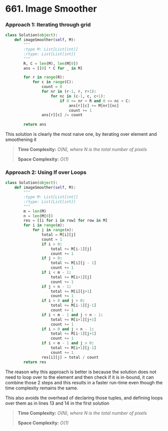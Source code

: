 # 661. Image Smoother

### Approach 1: Iterating through grid

```python
class Solution(object):
    def imageSmoother(self, M):
        """
        :type M: List[List[int]]
        :rtype: List[List[int]]
        """
        R, C = len(M), len(M[0])
        ans = [[0] * C for _ in M]

        for r in range(R):
            for c in range(C):
                count = 0
                for nr in (r-1, r, r+1):
                    for nc in (c-1, c, c+1):
                        if 0 <= nr < R and 0 <= nc < C:
                            ans[r][c] += M[nr][nc]
                            count += 1
                ans[r][c] /= count
                
        return ans
```

This solution is clearly the most naive one, by iterating over element and smoothening it

> **Time Complexity:** _O\(N\), where N is the total number of pixels_
>
> **Space Complexity:** _O\(1\)_

### Approach 2: Using If over Loops

```python
class Solution(object):
    def imageSmoother(self, M):
        """
        :type M: List[List[int]]
        :rtype: List[List[int]]
        """
        m = len(M)
        n = len(M[0])
        res = [[i for i in row] for row in M]
        for i in range(m):
            for j in range(n):
                total = M[i][j]
                count = 1
                if i > 0:
                    total += M[i-1][j]
                    count += 1
                if j > 0:
                    total += M[i][j - 1]
                    count += 1
                if i < m - 1:
                    total += M[i+1][j]
                    count += 1
                if j < n - 1:
                    total += M[i][j+1]
                    count += 1
                if i > 0 and j > 0:
                    total += M[i-1][j-1]
                    count += 1
                if i < m - 1 and j < n - 1:
                    total += M[i+1][j+1]
                    count += 1
                if i > 0 and j < n - 1:
                    total += M[i-1][j+1]
                    count += 1
                if i < m - 1 and j > 0:
                    total += M[i+1][j-1]
                    count += 1
                res[i][j] = total / count
        return res
```

The reason why this approach is better is because the solution does not need to loop over to the element and then check if it is in-bound, it can combine those 2 steps and this results in a faster run-time even though the time complexity remains the same. 

This also avoids the overhead of declaring those tuples, and defining loops over them as in lines 13 and 14 in the first solution

> **Time Complexity:** _O\(N\), where N is the total number of pixels_
>
> **Space Complexity:** _O\(1\)_



